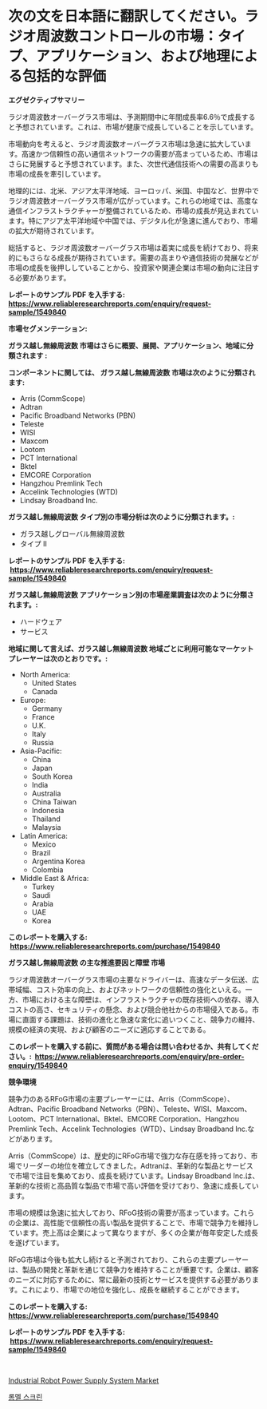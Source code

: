 <p><h1>次の文を日本語に翻訳してください。ラジオ周波数コントロールの市場：タイプ、アプリケーション、および地理による包括的な評価</h1></p><p><strong>エグゼクティブサマリー</strong></p>
<p><p>ラジオ周波数オーバーグラス市場は、予測期間中に年間成長率6.6％で成長すると予想されています。これは、市場が健康で成長していることを示しています。</p><p>市場動向を考えると、ラジオ周波数オーバーグラス市場は急速に拡大しています。高速かつ信頼性の高い通信ネットワークの需要が高まっているため、市場はさらに発展すると予想されています。また、次世代通信技術への需要の高まりも市場の成長を牽引しています。</p><p>地理的には、北米、アジア太平洋地域、ヨーロッパ、米国、中国など、世界中でラジオ周波数オーバーグラス市場が広がっています。これらの地域では、高度な通信インフラストラクチャーが整備されているため、市場の成長が見込まれています。特にアジア太平洋地域や中国では、デジタル化が急速に進んでおり、市場の拡大が期待されています。</p><p>総括すると、ラジオ周波数オーバーグラス市場は着実に成長を続けており、将来的にもさらなる成長が期待されています。需要の高まりや通信技術の発展などが市場の成長を後押ししていることから、投資家や関連企業は市場の動向に注目する必要があります。</p></p>
<p><strong>レポートのサンプル PDF を入手する: <a href="https://www.reliableresearchreports.com/enquiry/request-sample/1549840">https://www.reliableresearchreports.com/enquiry/request-sample/1549840</a></strong></p>
<p><strong>市場セグメンテーション:</strong></p>
<p><strong> ガラス越し無線周波数 市場はさらに概要、展開、アプリケーション、地域に分類されます :</strong></p>
<p><strong>コンポーネントに関しては、 ガラス越し無線周波数 市場は次のように分類されます: &nbsp;</strong></p>
<p><ul><li>Arris (CommScope)</li><li>Adtran</li><li>Pacific Broadband Networks (PBN)</li><li>Teleste</li><li>WISI</li><li>Maxcom</li><li>Lootom</li><li>PCT International</li><li>Bktel</li><li>EMCORE Corporation</li><li>Hangzhou Premlink Tech</li><li>Accelink Technologies (WTD)</li><li>Lindsay Broadband Inc.</li></ul></p>
<p><strong> ガラス越し無線周波数 タイプ別の市場分析は次のように分類されます。:</strong></p>
<p><ul><li>ガラス越しグローバル無線周波数</li><li>タイプ II</li></ul></p>
<p><strong>レポートのサンプル PDF を入手する: &nbsp;<a href="https://www.reliableresearchreports.com/enquiry/request-sample/1549840">https://www.reliableresearchreports.com/enquiry/request-sample/1549840</a></strong></p>
<p><strong> ガラス越し無線周波数 アプリケーション別の市場産業調査は次のように分類されます。:</strong></p>
<p><ul><li>ハードウェア</li><li>サービス</li></ul></p>
<p><strong>地域に関して言えば、ガラス越し無線周波数 地域ごとに利用可能なマーケットプレーヤーは次のとおりです。:</strong></p>
<p><ul>
    <li>
        North America:
        <ul>
            <li>United States</li>
            <li>Canada</li>
        </ul>
    </li>
    <li>
        Europe:
        <ul>
            <li>Germany</li>
            <li>France</li>
            <li>U.K.</li>
            <li>Italy</li>
            <li>Russia</li>
        </ul>
    </li>
    <li>
        Asia-Pacific:
        <ul>
            <li>China</li>
            <li>Japan</li>
            <li>South Korea</li>
            <li>India</li>
            <li>Australia</li>
            <li>China Taiwan</li>
            <li>Indonesia</li>
            <li>Thailand</li>
            <li>Malaysia</li>
        </ul>
    </li>
    <li>
        Latin America:
        <ul>
            <li>Mexico</li>
            <li>Brazil</li>
            <li>Argentina Korea</li>
            <li>Colombia</li>
        </ul>
    </li>
    <li>
        Middle East & Africa:
        <ul>
            <li>Turkey</li>
            <li>Saudi</li>
            <li>Arabia</li>
            <li>UAE</li>
            <li>Korea</li>
        </ul>
    </li>
    </ul></p>
<p><strong>このレポートを購入する: &nbsp;<a href="https://www.reliableresearchreports.com/purchase/1549840">https://www.reliableresearchreports.com/purchase/1549840</a></strong></p>
<p><strong>ガラス越し無線周波数 の主な推進要因と障壁 市場</strong></p>
<p><p>ラジオ周波数オーバーグラス市場の主要なドライバーは、高速なデータ伝送、広帯域幅、コスト効率の向上、およびネットワークの信頼性の強化といえる。一方、市場における主な障壁は、インフラストラクチャの既存技術への依存、導入コストの高さ、セキュリティの懸念、および競合他社からの市場侵入である。市場に直面する課題は、技術の進化と急速な変化に追いつくこと、競争力の維持、規模の経済の実現、および顧客のニーズに適応することである。</p></p>
<p><strong>このレポートを購入する前に、質問がある場合は問い合わせるか、共有してください。:&nbsp; <a href="https://www.reliableresearchreports.com/enquiry/pre-order-enquiry/1549840">https://www.reliableresearchreports.com/enquiry/pre-order-enquiry/1549840</a></strong></p>
<p><strong>競争環境</strong></p>
<p><p>競争力のあるRFoG市場の主要プレーヤーには、Arris（CommScope）、Adtran、Pacific Broadband Networks（PBN）、Teleste、WISI、Maxcom、Lootom、PCT International、Bktel、EMCORE Corporation、Hangzhou Premlink Tech、Accelink Technologies（WTD）、Lindsay Broadband Inc.などがあります。</p><p>Arris（CommScope）は、歴史的にRFoG市場で強力な存在感を持っており、市場でリーダーの地位を確立してきました。Adtranは、革新的な製品とサービスで市場で注目を集めており、成長を続けています。Lindsay Broadband Inc.は、革新的な技術と高品質な製品で市場で高い評価を受けており、急速に成長しています。</p><p>市場の規模は急速に拡大しており、RFoG技術の需要が高まっています。これらの企業は、高性能で信頼性の高い製品を提供することで、市場で競争力を維持しています。売上高は企業によって異なりますが、多くの企業が毎年安定した成長を遂げています。</p><p>RFoG市場は今後も拡大し続けると予測されており、これらの主要プレーヤーは、製品の開発と革新を通じて競争力を維持することが重要です。企業は、顧客のニーズに対応するために、常に最新の技術とサービスを提供する必要があります。これにより、市場での地位を強化し、成長を継続することができます。</p></p>
<p><strong>このレポートを購入する: &nbsp; <a href="https://www.reliableresearchreports.com/purchase/1549840">https://www.reliableresearchreports.com/purchase/1549840</a></strong></p>
<p><strong>レポートのサンプル PDF を入手する: &nbsp;<a href="https://www.reliableresearchreports.com/enquiry/request-sample/1549840">https://www.reliableresearchreports.com/enquiry/request-sample/1549840</a></strong><strong></strong></p>
<p>&nbsp;</p>
<p><p><a href="https://github.com/santosh758595/Market-Research-Report-List-4/blob/main/industrial-robot-power-supply-system-market.md">Industrial Robot Power Supply System Market</a></p><p><a href="https://github.com/lzuwsfreyoq70/Market-Research-Report-List-1/blob/main/155468715821.md">롬멜 스크린</a></p></p>